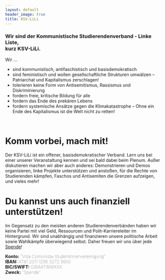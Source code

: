```yaml
---
layout: default
header_image: true
title: KSV-LiLi
---
```


### Wir sind der Kommunistische Studierendenverband - Linke Liste,<br> kurz KSV-LiLi. 

Wir …<br>
* sind kommunistisch, antifaschistisch und basisdemokratisch
* sind feministisch und wollen gesellschaftliche Strukturen umwälzen – Patriarchat und Kapitalismus zerschlagen!
* tolerieren keine Form von Antisemitismus, Rassismus und Diskriminierung
* fordern freie, kritische Bildung für alle
* fordern das Ende des prekären Lebens
* fordern systemische Ansätze gegen die Klimakatastrophe – Ohne ein Ende des Kapitalismus ist die Welt nicht zu retten!

<figure data-behold-id="AheFVYGs7dES5EusI1fE"></figure>
<script src="https://w.behold.so/widget.js" type="module"></script>
<br>

# Komm vorbei, mach mit! 
Der KSV-LiLi ist ein offener, basisdemokratischer Verband. Lern uns bei einer unserer Veranstaltung kennen und sei bald dabei beim Plenum. Außer diskutieren machen wir aber auch anderes: Demonstrieren und Demos organisieren, linke Projekte unterstützen und anstoßen, für die Rechte von Studierenden kämpfen, Faschos und Antisemiten die Grenzen aufzeigen, und vieles mehr!   
 
# Du kannst uns auch finanziell unterstützen!
Im Gegensatz zu den meisten anderen Studierendenverbänden haben wir keine Partei mit viel Geld, Ressourcen und Polit-Karriereleiter im Hintergrund. Wir sind unabhängig und finanzieren unsere politische Arbeit sowie Wahlkämpfe überwiegend selbst. Daher freuen wir uns über jede <a data-bs-toggle="collapse" href="#collapseExample" role="button" aria-expanded="false" aria-controls="collapseExample">Spende</a>!

<div class="collapse" id="collapseExample">
  <div class="card card-body">
    <p id="account" style="font-weight: 100">
        <b>Konto:</b> "Vota Comunista-Studentinnenvereinigung"<br>
        <b>IBAN:</b> AT81 2011 1295 3272 5600<br>
        <b>BIC/SWIFT:</b> GIBAATWWXXX<br>
        <b>Zweck:</b> "Spende"
    </p>
  </div>
</div>